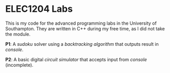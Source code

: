 # ELEC1204 Labs
This is my code for the advanced programming labs in the University of Southampton. They are written in C++ during my free time, as I did not take the module.

**P1**: A _sudoku_ solver using a _backtracking algorithm_ that outputs result in _console_.

**P2**: A basic digital _circuit simulator_ that accepts input from _console_ (incomplete).
